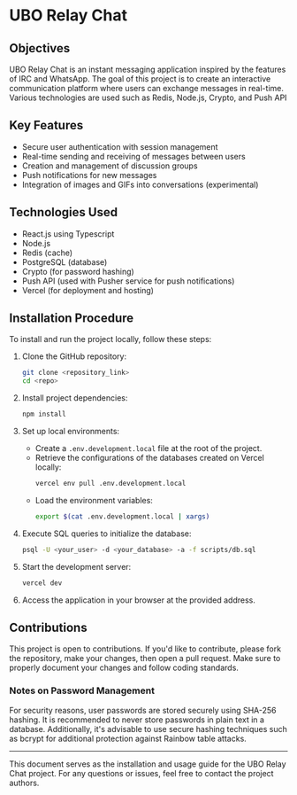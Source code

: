 # UBO Relay Chat

## Objectives

UBO Relay Chat is an instant messaging application inspired by the features of IRC and WhatsApp. The goal of this project is to create an interactive communication platform where users can exchange messages in real-time. Various technologies are used such as Redis, Node.js, Crypto, and Push API

## Key Features

- Secure user authentication with session management
- Real-time sending and receiving of messages between users
- Creation and management of discussion groups
- Push notifications for new messages
- Integration of images and GIFs into conversations (experimental)

## Technologies Used

- React.js using Typescript
- Node.js
- Redis (cache)
- PostgreSQL (database)
- Crypto (for password hashing)
- Push API (used with Pusher service for push notifications)
- Vercel (for deployment and hosting)

## Installation Procedure

To install and run the project locally, follow these steps:

1. Clone the GitHub repository:

   ```bash
   git clone <repository_link>
   cd <repo>
   ```

2. Install project dependencies:

   ```bash
   npm install
   ```

3. Set up local environments:

   - Create a `.env.development.local` file at the root of the project.
   - Retrieve the configurations of the databases created on Vercel locally:
     ```bash
     vercel env pull .env.development.local
     ```
   - Load the environment variables:
     ```bash
     export $(cat .env.development.local | xargs)
     ```

4. Execute SQL queries to initialize the database:

   ```bash
   psql -U <your_user> -d <your_database> -a -f scripts/db.sql
   ```

5. Start the development server:

   ```bash
   vercel dev
   ```

6. Access the application in your browser at the provided address.

## Contributions

This project is open to contributions. If you'd like to contribute, please fork the repository, make your changes, then open a pull request. Make sure to properly document your changes and follow coding standards.

### Notes on Password Management

For security reasons, user passwords are stored securely using SHA-256 hashing. It is recommended to never store passwords in plain text in a database. Additionally, it's advisable to use secure hashing techniques such as bcrypt for additional protection against Rainbow table attacks.

---

This document serves as the installation and usage guide for the UBO Relay Chat project. For any questions or issues, feel free to contact the project authors.
